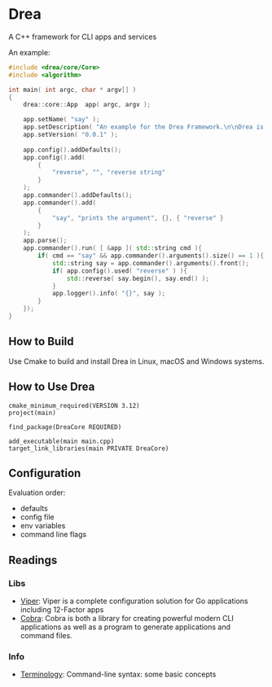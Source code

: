 # Drea
A C++ framework for CLI apps and services

An example:

```c++
#include <drea/core/Core>
#include <algorithm>

int main( int argc, char * argv[] )
{
	drea::core::App	 app( argc, argv );

	app.setName( "say" );
	app.setDescription( "An example for the Drea Framework.\n\nDrea is available at https://github.com/david-antiteum/drea." );
	app.setVersion( "0.0.1" );
	
	app.config().addDefaults();
	app.config().add(
		{
			"reverse", "", "reverse string"
		}
	);
	app.commander().addDefaults();
	app.commander().add(
		{
			"say", "prints the argument", {}, { "reverse" }
		}
	);
	app.parse();
	app.commander().run( [ &app ]( std::string cmd ){
		if( cmd == "say" && app.commander().arguments().size() == 1 ){
			std::string say = app.commander().arguments().front();
			if( app.config().used( "reverse" ) ){
				std::reverse( say.begin(), say.end() );
			}
			app.logger().info( "{}", say );
		}
	});
}
```

## How to Build

Use Cmake to build and install Drea in Linux, macOS and Windows systems.

## How to Use Drea

```
cmake_minimum_required(VERSION 3.12)
project(main)

find_package(DreaCore REQUIRED)

add_executable(main main.cpp)
target_link_libraries(main PRIVATE DreaCore)
```

## Configuration

Evaluation order:

- defaults
- config file
- env variables
- command line flags

## Readings

### Libs

- [Viper](https://github.com/spf13/viper): Viper is a complete configuration solution for Go applications including 12-Factor apps
- [Cobra](https://github.com/spf13/cobra): Cobra is both a library for creating powerful modern CLI applications as well as a program to generate applications and command files.

### Info

- [Terminology](
https://pythonconquerstheuniverse.wordpress.com/2010/07/25/command-line-syntax-some-basic-concepts/
): Command-line syntax: some basic concepts
